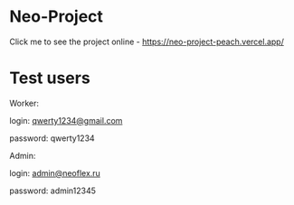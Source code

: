 # Neo-Project

Click me to see the project online - https://neo-project-peach.vercel.app/


# Test users

Worker:

login: qwerty1234@gmail.com

password: qwerty1234

Admin: 

login: admin@neoflex.ru

password: admin12345
